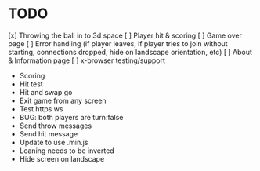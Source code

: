 # TODO

[x] Throwing the ball in to 3d space
[ ] Player hit & scoring
[ ] Game over page
[ ] Error handling (if player leaves, if player tries to join without starting, connections dropped, hide on landscape orientation, etc)
[ ] About & Information page
[ ] x-browser testing/support

- Scoring
- Hit test
- Hit and swap go
- Exit game from any screen
- Test https ws
- BUG: both players are turn:false
- Send throw messages
- Send hit message
- Update to use .min.js
- Leaning needs to be inverted
- Hide screen on landscape

